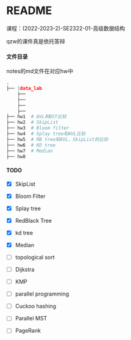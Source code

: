 # README

课程：(2022-2023-2)-SE2322-01-高级数据结构

qzw的课件真是依托答辩

#### 文件目录

notes的md文件在对应hw中

```python
.
├── 1data_lab
	├──
	├──
	├──
	├──
├── hw1  # AVL和BST比较
├── hw2  # SkipList
├── hw3	 # Bloom filter
├── hw4	 # Splay tree和AVL比较
├── hw5  # RB tree和AVL、SkipList的比较
├── hw6  # KD tree
├── hw7  # Median
├── hw8
```



#### TODO

- [x] SkipList
- [x] Bloom Filter
- [x] Splay tree
- [x] RedBlack Tree
- [x] kd tree
- [x] Median
- [ ] topological sort
- [ ] Dijkstra
- [ ] KMP
- [ ] parallel programming
- [ ] Cuckoo hashing
- [ ] Parallel MST
- [ ] PageRank

